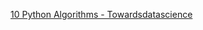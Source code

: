 [10 Python Algorithms - Towardsdatascience](https://towardsdatascience.com/10-algorithms-to-solve-before-your-python-coding-interview-feb74fb9bc27)
